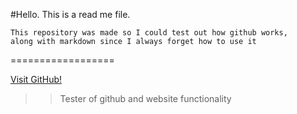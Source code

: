 #Hello. This is a read me file. 
```
This repository was made so I could test out how github works,
along with markdown since I always forget how to use it
```

==================

[Visit GitHub!](www.github.com)

>>Tester of github and website functionality
